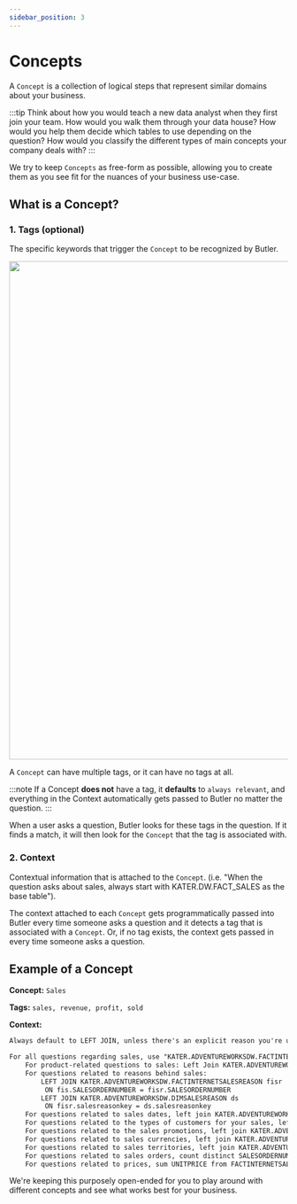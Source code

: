 ```yaml
---
sidebar_position: 3
---
```


# Concepts

A `Concept` is a collection of logical steps that represent similar domains about your business. 

:::tip
Think about how you would teach a new data analyst when they first join your team. How would you walk them through your data house? How would you help them decide which tables to use depending on the question? How would you classify the different types of main concepts your company deals with? 
:::

We try to keep `Concepts` as free-form as possible, allowing you to create them as you see fit for the nuances of your business use-case. 

## What is a Concept?
### 1. Tags (optional)
The specific keywords that trigger the `Concept` to be recognized by Butler.
<div style={{ display: "flex", justifyContent: "center", padding: "2rem 0 3rem 0" }}>
    <img src={require("../../static/img/ConceptTags.png").default} width="900" />
</div>

A `Concept` can have multiple tags, or it can have no tags at all.

:::note
If a Concept **does not** have a tag, it **defaults** to `always relevant`, and everything in the Context automatically gets passed to Butler no matter the question.
:::

When a user asks a question, Butler looks for these tags in the question. If it finds a match, it will then look for the `Concept` that the tag is associated with.

### 2. Context
Contextual information that is attached to the `Concept`. (i.e. "When the question asks about sales, always start with KATER.DW.FACT_SALES as the base table").

The context attached to each `Concept` gets programmatically passed into Butler every time someone asks a question and it detects a tag that is associated with a `Concept`. Or, if no tag exists, the context gets passed in every time someone asks a question.

## Example of a Concept
**Concept:** `Sales`

**Tags:** `sales, revenue, profit, sold`

**Context:** 
```markdown
Always default to LEFT JOIN, unless there's an explicit reason you're using INNER JOIN. 

For all questions regarding sales, use "KATER.ADVENTUREWORKSDW.FACTINTERNETSALES AS fis" as the base table for all data. 
    For product-related questions to sales: Left Join KATER.ADVENTUREWORKSDW.DIMPRODUCT
    For questions related to reasons behind sales: 
        LEFT JOIN KATER.ADVENTUREWORKSDW.FACTINTERNETSALESREASON fisr
         ON fis.SALESORDERNUMBER = fisr.SALESORDERNUMBER 
        LEFT JOIN KATER.ADVENTUREWORKSDW.DIMSALESREASON ds
         ON fisr.salesreasonkey = ds.salesreasonkey
    For questions related to sales dates, left join KATER.ADVENTUREWORKSDW.DIMDATE
    For questions related to the types of customers for your sales, left join KATER.ADVENTUREWORKSDW.DIMORGANIZATION
    For questions related to the sales promotions, left join KATER.ADVENTUREWORKSDW.DIMPROMOTION
    For questions related to sales currencies, left join KATER.ADVENTUREWORKSDW.DIMCURRENCY
    For questions related to sales territories, left join KATER.ADVENTUREWORKSDW.DIMSALESTERRITORY
    For questions related to sales orders, count distinct SALESORDERNUMBER from FACTINTERNETSALES table
    For questions related to prices, sum UNITPRICE from FACTINTERNETSALES table
```

We're keeping this purposely open-ended for you to play around with different concepts and see what works best for your business.